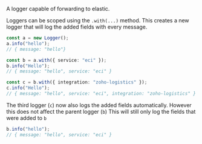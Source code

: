 A logger capable of forwarding to elastic.

Loggers can be scoped using the `.with(...)` method.
This creates a new logger that will log the added fields with every message.

```ts
const a = new Logger();
a.info("hello");
// { message: "hello"}

const b = a.with({ service: "eci" });
b.info("Hello");
// { message: "hello", service: "eci" }

const c = b.with({ integration: "zoho-logistics" });
c.info("Hello");
// { message: "hello", service: "eci", integration: "zoho-logistics" }
```

The third logger (`c`) now also logs the added fields automatically. However this does not affect the parent logger (`b`)
This will still only log the fields that were added to `b`

```ts
b.info("hello");
// { message: "hello", service: "eci" }
```
